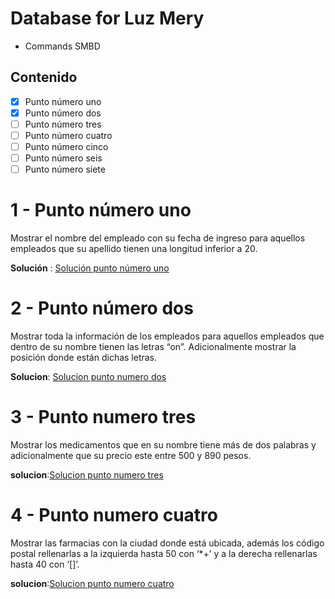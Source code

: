 # Database for Luz Mery

- Commands SMBD

## Contenido

- [x] Punto número uno
- [x] Punto número dos
- [ ] Punto número tres
- [ ] Punto número cuatro
- [ ] Punto número cinco
- [ ] Punto número seis
- [ ] Punto número siete

# 1 - Punto número uno

Mostrar el nombre del empleado con su fecha de ingreso para aquellos empleados que su apellido tienen una longitud inferior a 20.

**Solución** : [Solución punto número uno](commands/char_length.sql)

# 2 - Punto número dos

Mostrar toda la información de los empleados para aquellos empleados que dentro de su nombre tienen las letras “on”. Adicionalmente mostrar la posición donde están dichas letras.

**Solucion**: [Solucion punto numero dos](commands/position.sql)

# 3 - Punto numero tres

Mostrar los medicamentos que en su nombre tiene más de dos palabras y adicionalmente que su precio este entre 500 y 890 pesos.

 **solucion**:[Solucion punto numero tres](commands/char_lengthandbetween.sql)

# 4 - Punto numero cuatro
Mostrar las farmacias con la ciudad donde está ubicada, además los código postal rellenarlas a la izquierda hasta 50 con ‘*+’ y a la derecha rellenarlas hasta 40 con ‘[]’.

**solucion**:[Solucion punto numero cuatro](commands/rpad%2Clpad%2Cjoin.sql)